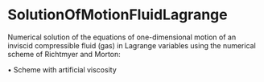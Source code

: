 # SolutionOfMotionFluidLagrange
Numerical solution of the equations of one-dimensional motion of an inviscid compressible fluid (gas) in Lagrange variables using the numerical scheme of Richtmyer and Morton:

• Scheme with artificial viscosity
